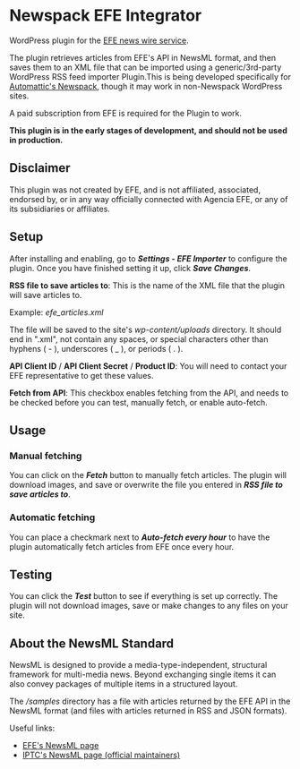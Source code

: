# Newspack EFE Integrator

WordPress plugin for the [EFE news wire service](https://efs.efeservicios.com/).

The plugin retrieves articles from EFE's API in NewsML format, and then saves
them to an XML file that can be imported using a generic/3rd-party WordPress RSS
feed importer Plugin.This is being developed specifically for [Automattic's
Newspack](https://github.com/Automattic/newspack-plugin), though it may work in
non-Newspack WordPress sites.

A paid subscription from EFE is required for the Plugin to work.

**This plugin is in the early stages of development, and should not be used in production.**

## Disclaimer

This plugin was not created by EFE, and is not affiliated, associated,
endorsed by, or in any way officially connected with Agencia EFE, or
any of its subsidiaries or affiliates.

## Setup

After installing and enabling, go to ***Settings - EFE Importer*** to configure
the plugin. Once you have finished setting it up, click ***Save Changes***.

**RSS file to save articles to**: This is the name of the XML file that the
plugin will save articles to.

Example: *efe_articles.xml*

The file will be saved to the site's *wp-content/uploads* directory. It should
end in ".xml", not contain any spaces, or special characters other than hyphens
( - ), underscores ( _ ), or periods ( . ).

**API Client ID** / **API Client Secret** / **Product ID**: You will need to
contact your EFE representative to get these values.

**Fetch from API**: This checkbox enables fetching from the API, and needs to be
checked before you can test, manually fetch, or enable auto-fetch.

## Usage

### Manual fetching

You can click on the ***Fetch*** button to manually fetch articles. The plugin
will download images, and save or overwrite the file you entered in ***RSS file
to save articles to***.

### Automatic fetching

You can place a checkmark next to ***Auto-fetch every hour*** to have the plugin
automatically fetch articles from EFE once every hour.

## Testing

You can click the ***Test*** button to see if everything is set up correctly.
The plugin will not download images, save or make changes to any files on your
site.

## About the NewsML Standard

NewsML is designed to provide a media-type-independent, structural framework for
multi-media news. Beyond exchanging single items it can also convey packages of
multiple items in a structured layout.

The */samples* directory has a file
with articles returned by the EFE API in the NewsML format (and files with
articles returned in RSS and JSON formats).

Useful links:

- [EFE's NewsML page](https://www.efe.com/documentosefe/efenewsml/EfeNewsML.htm)
- [IPTC's NewsML page (official maintainers)](https://iptc.org/standards/newsml-1/)
